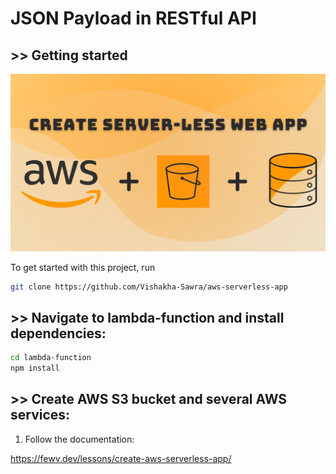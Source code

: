 # JSON Payload in RESTful API

## >> Getting started

![Lesson image](./s3-static-site/lesson-img.png)

To get started with this project, run

```bash
git clone https://github.com/Vishakha-Sawra/aws-serverless-app
```

## >> Navigate to lambda-function and install dependencies:

```bash
cd lambda-function
npm install
```

## >> Create AWS S3 bucket and several AWS services: 

1. Follow the documentation:

https://fewv.dev/lessons/create-aws-serverless-app/
